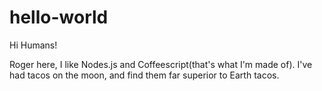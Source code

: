 hello-world
===========

Hi Humans!

Roger here, I like Nodes.js and Coffeescript(that's what I'm made of).
I've had tacos on the moon, and find them far superior to Earth tacos.

